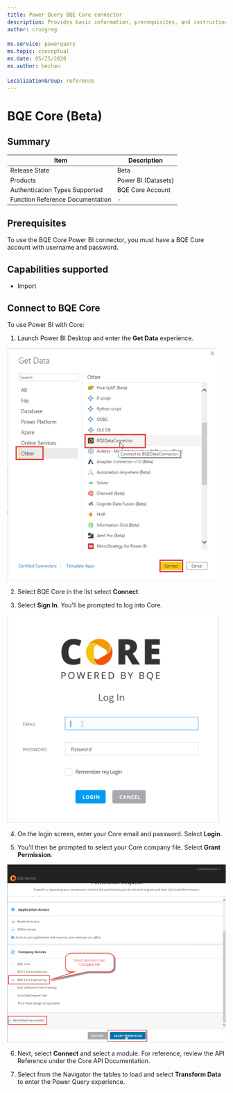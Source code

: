 ```yaml
---
title: Power Query BQE Core connector
description: Provides basic information, prerequisites, and instructions on how to connect to BQE Core, along with known issues that may affect the connection.
author: cruzgreg

ms.service: powerquery
ms.topic: conceptual
ms.date: 05/25/2020
ms.author: bezhan

LocalizationGroup: reference
---
```


# BQE Core (Beta)

## Summary

| Item | Description |
| ---- | ----------- |
| Release State | Beta |
| Products | Power BI (Datasets) |
| Authentication Types Supported | BQE Core Account |
| Function Reference Documentation | - |

## Prerequisites

To use the BQE Core Power BI connector, you must have a BQE Core account with username and password.

## Capabilities supported

* Import

## Connect to BQE Core

To use Power BI with Core:

1. Launch Power BI Desktop and enter the **Get Data** experience.

![Get Data](media/bqe-core/core-bi-9.png)

2. Select BQE Core in the list select **Connect**.

3. Select **Sign In**. You'll be prompted to log into Core.

![Login](media/bqe-core/core-bi-11.png) 

4. On the login screen, enter your Core email and password. Select **Login**.

5. You'll then be prompted to select your Core company file. Select **Grant Permission**.

![Grant Permissions](media/bqe-core/core-bi-13.png) 

6. Next, select **Connect** and select a module. For reference, review the API Reference under the Core API Documentation.

7. Select from the Navigator the tables to load and select **Transform Data** to enter the Power Query experience. 


